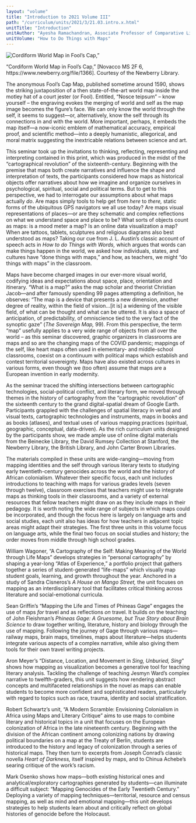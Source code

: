 ```yaml
---
layout: "volume"
title: "Introduction to 2021 Volume III"
path: "/curriculum/units/2021/3/21.03.intro.x.html"
unitTitle: "Introduction"
unitAuthor: "Ayesha Ramachandran, Associate Professor of Comparative Literature"
unitVolume: "How to Do Things with Maps"
---
```

<main>
<p><img src="/curriculum/images/2021/21.03.intro.png" alt="Cordiform World Map in Fool&rsquo;s Cap,&rdquo;" /></p>
<p>&ldquo;Cordiform World Map in Fool&rsquo;s Cap,&rdquo; [Novacco MS 2F 6, https://www.newberry.org/file/1366]. Courtesy of the Newberry Library.</p>
<p>The anonymous Fool&rsquo;s Cap Map, published sometime around 1590, shows the striking juxtaposition of a then state-of-the-art world map inside the motley hat of a court jester (or Fool). Entitled, &ldquo;Nosce teipsum&rdquo; &ndash; know yourself &ndash; the engraving evokes the merging of world and self as the map image becomes the figure&rsquo;s face. We can only know the world through the self, it seems to suggest&mdash;or, alternatively, know the self through its connections in and with the world. More important, perhaps, it embeds the map itself&mdash;a now-iconic emblem of mathematical accuracy, empirical proof, and scientific method&mdash;into a deeply humanistic, allegorical, and moral matrix suggesting the inextricable relations between science and art.</p>
<p>This seminar took up the invitations to thinking, reflecting, representing and interpreting contained in this print, which was produced in the midst of the &ldquo;cartographical revolution&rdquo; of the sixteenth-century. Beginning with the premise that maps both create narratives and influence the shape and interpretation of texts, the participants considered how maps as historical objects offer narratives about how we imagine and organize ourselves in psychological, spiritual, social and political terms. But to get to this perspective, we had to interrogate our assumptions about what maps actually <em>do</em>. Are maps simply tools to help get from <em>here </em>to <em>there, </em>static forms of the ubiquitous GPS navigators we all use today? Are maps visual representations of places&mdash;or are they schematic and complex reflections on what we understand space and place to be? What sorts of objects count as maps: is a mood meter a map? Is an online data visualization a map? When are tattoos, tablets, sculptures and religious diagrams also best understood as maps? Taking our cue from J. L. Austin&rsquo;s classic account of speech acts in <em>How to do Things with Words, </em>which argues that words can make things happen in the world, we asked how individuals, states, and cultures have &ldquo;done things with maps,&rdquo; and how, as teachers, we might &ldquo;do things with maps&rdquo; in the classroom.</p>
<p>Maps have become charged images in our ever-more visual world, codifying ideas and expectations about space, place, orientation and itinerary. &ldquo;What is a map?&rdquo; asks the map scholar and theorist Christian Jacob&mdash;and after famously spending 99 pages attempting a definition, he observes: &ldquo;The map is a device that presents a new dimension, another degree of reality, within the field of vision&hellip;[it is] a widening of the visible field, of what can be thought and what can be uttered. It is also a space of anticipation, of predictability, of omniscience tied to the very fact of the synoptic gaze&rdquo; (<em>The Sovereign Map, </em>99). From this perspective, the term &ldquo;map&rdquo; usefully applies to a very wide range of objects from all over the world &ndash; as this seminar discovered, graphic organizers in classrooms are maps and so are the changing maps of the COVID pandemic; mappings of the self, like heart maps often used in elementary- and middle-school classrooms, coexist on a continuum with political maps which establish and contest territorial sovereignty. Maps have also existed across cultures in various forms, even though we (too often) assume that maps are a European invention in early modernity.</p>
<p>As the seminar traced the shifting intersections between cartographic technologies, social-political conflict, and literary form, we moved through themes in the history of cartography from the &ldquo;cartographic revolution&rdquo; of the sixteenth century to the grand digital-spatial dream of Google Earth. Participants grappled with the challenges of spatial literacy in verbal and visual texts, cartographic technologies and instruments, maps in books and as books (atlases), and textual uses of various mapping practices (spiritual, geographic, conceptual, data-driven). As the rich curriculum units designed by the participants show, we made ample use of online digital materials from the Beinecke Library, the David Rumsey Collection at Stanford, the Newberry Library, the British Library, and John Carter Brown Libraries.</p>
<p>The materials compiled in these units are wide-ranging&mdash;moving from mapping identities and the self through various literary texts to studying early twentieth-century genocides across the world and the history of African colonialism. Whatever their specific focus, each unit includes introductions to teaching with maps for various grades levels (seven through twelve), classroom exercises that teachers might use to integrate maps as thinking tools in their classrooms, and a variety of external resources that fellow teachers might draw on as they include maps in their pedagogy. It is worth noting the wide range of subjects in which maps could be incorporated, and though the focus here is largely on language arts and social studies, each unit also has ideas for how teachers in adjacent topic areas might adapt their strategies. The first three units in this volume focus on language arts, while the final two focus on social studies and history; the order moves from middle through high school grades.</p>
<p>William Wagoner, &ldquo;A Cartography of the Self: Making Meaning of the World through Life Maps&rdquo; develops strategies in &ldquo;personal cartography&rdquo; by shaping a year-long &ldquo;Atlas of Experience,&rdquo; a portfolio project that gathers together a series of student-generated &ldquo;life-maps&rdquo; which visually map student goals, learning, and growth throughout the year.&nbsp;Anchored in a study of Sandra Cisneros&rsquo;s <em>A House on Mango Street, </em>the unit focuses on mapping as an interdisciplinary tool that facilitates critical thinking across literature and social-emotional curricula.</p>
<p>Sean Griffin&rsquo;s &ldquo;Mapping the Life and Times of Phineas Gage&rdquo; engages the use of maps <em>for</em> travel and as reflections <em>on </em>travel. It builds on the teaching of John Fleishman&rsquo;s <em>Phineas Gage: A Gruesome, but True Story about Brain Science</em> to draw together writing, literature, history and biology through the use of mapping. Following the journey of Gage through various maps&mdash;railway maps, brain maps, timelines, maps about literature&mdash;helps students integrate various aspects of a complex narrative, while also giving them tools for their own travel writing projects.</p>
<p>Aron Meyer&rsquo;s &ldquo;Distance, Location, and Movement in <em>Sing, Unburied, Sing</em>&rdquo; shows how mapping as visualization becomes a generative tool for teaching literary analysis. Tackling the challenge of teaching Jesmyn Ward&rsquo;s complex narrative to twelfth-graders, this unit suggests how rendering abstract concepts and multifaceted relationships in the novel as maps can enable students to become more confident and sophisticated readers, particularly with regard to topics such as race, trauma, identity and social stratification.</p>
<p>Robert Schwartz&rsquo;s unit, &ldquo;A Modern Scramble: Envisioning Colonialism in Africa using Maps and Literary Critique&rdquo; aims to use maps to combine literary and historical topics in a unit that focuses on the European colonization of Africa in the late nineteenth century. Beginning with the division of the African continent among colonizing nations by drawing political boundaries on a map at the Treaty of Berlin, students are introduced to the history and legacy of colonization through a series of historical maps. They then turn to excerpts from Joseph Conrad&rsquo;s classic novella <em>Heart of Darkness, </em>itself inspired by maps, and to Chinua Achebe&rsquo;s searing critique of the work&rsquo;s racism.</p>
<p>Mark Osenko shows how maps&mdash;both existing historical ones and analytical/exploratory cartographies generated by students&mdash;can illuminate a difficult subject: &ldquo;Mapping Genocides of the Early Twentieth Century.&rdquo; Deploying a variety of mapping techniques&mdash;territorial, resource and census mapping, as well as mind and emotional mapping&mdash;this unit develops strategies to help students learn about and critically reflect on global histories of genocide before the Holocaust.</p>
</main>
